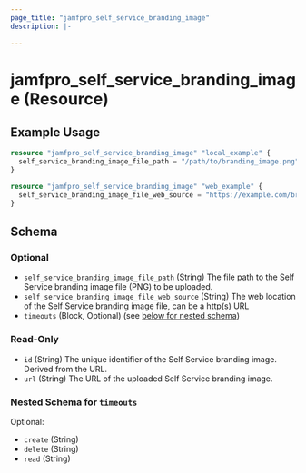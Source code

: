 ```yaml
---
page_title: "jamfpro_self_service_branding_image"
description: |-
  
---
```


# jamfpro_self_service_branding_image (Resource)


## Example Usage
```terraform
resource "jamfpro_self_service_branding_image" "local_example" {
  self_service_branding_image_file_path = "/path/to/branding_image.png"
}

resource "jamfpro_self_service_branding_image" "web_example" {
  self_service_branding_image_file_web_source = "https://example.com/branding_image.png"
}
```

<!-- schema generated by tfplugindocs -->
## Schema

### Optional

- `self_service_branding_image_file_path` (String) The file path to the Self Service branding image file (PNG) to be uploaded.
- `self_service_branding_image_file_web_source` (String) The web location of the Self Service branding image file, can be a http(s) URL
- `timeouts` (Block, Optional) (see [below for nested schema](#nestedblock--timeouts))

### Read-Only

- `id` (String) The unique identifier of the Self Service branding image. Derived from the URL.
- `url` (String) The URL of the uploaded Self Service branding image.

<a id="nestedblock--timeouts"></a>
### Nested Schema for `timeouts`

Optional:

- `create` (String)
- `delete` (String)
- `read` (String)